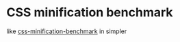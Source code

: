 # CSS minification benchmark

like [css-minification-benchmark](https://goalsmashers.github.io/css-minification-benchmark/) in simpler